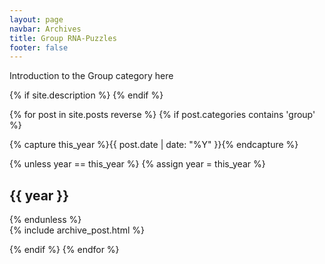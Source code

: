 ```yaml
---
layout: page
navbar: Archives
title: Group RNA-Puzzles
footer: false
---
```


<p>Introduction to the Group category here</p>

<!-- 开始：博客归档区域，使用 Schema.org 定义博客相关元数据 -->
<div id="blog-archives" itemscope itemtype="http://schema.org/Blog">

<!-- 开始：Schema.org 元数据 -->
<meta itemprop="name" content="{{ site.title }}" />
{% if site.description %}
<meta itemprop="description" content="{{ site.description }}" />
{% endif %}
<meta itemprop="url" content="{{ site.url }}" />
<!-- 结束：Schema.org 元数据 -->

<!-- 开始：循环遍历所有属于 "group" 分类的文章，使用 reverse 顺序（最新的在前） -->
{% for post in site.posts reverse %}
{% if post.categories contains 'group' %}

<!-- 捕获当前文章的年份 -->
{% capture this_year %}{{ post.date | date: "%Y" }}{% endcapture %}

<!-- 如果当前文章的年份与上一次不一致，则显示年份标题 -->
{% unless year == this_year %}
{% assign year = this_year %}
<h2 class="year">{{ year }}</h2>
{% endunless %}

<!-- 开始：单篇文章区域，使用 Schema.org 定义博客文章 -->
<article class="page-header" itemprop="blogPost" itemscope itemtype="http://schema.org/BlogPosting">
<!-- 包含每篇文章的归档模板，通过 include 引入 archive_post.html -->
{% include archive_post.html %}
</article>
<!-- 结束：单篇文章区域 -->

{% endif %}
{% endfor %}
<!-- 结束：循环遍历所有属于分类的文章 -->

</div>
<!-- 结束：博客归档区域 -->
